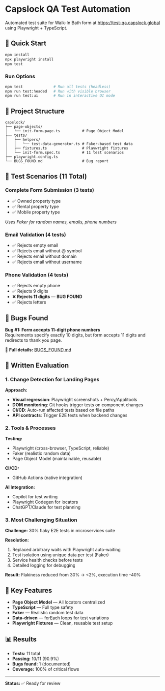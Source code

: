 # Capslock QA Test Automation

Automated test suite for Walk-In Bath form at https://test-qa.capslock.global using Playwright + TypeScript.

## 🚀 Quick Start

```bash
npm install
npx playwright install
npm test
```

### Run Options
```bash
npm test              # Run all tests (headless)
npm run test:headed   # Run with visible browser
npm run test:ui       # Run in interactive UI mode
```

## 📁 Project Structure

```
capslock/
├── page-objects/
│   └── init-form.page.ts          # Page Object Model
├── tests/
│   ├── helpers/
│   │   └── test-data-generator.ts # Faker-based test data
│   ├── fixtures.ts                # Playwright fixtures
│   └── init-form.spec.ts          # 11 test scenarios
├── playwright.config.ts
└── BUGS_FOUND.md                  # Bug report
```

## 🧪 Test Scenarios (11 Total)

### Complete Form Submission (3 tests)
- ✅ Owned property type
- ✅ Rental property type  
- ✅ Mobile property type

_Uses Faker for random names, emails, phone numbers_

### Email Validation (4 tests)
- ✅ Rejects empty email
- ✅ Rejects email without @ symbol
- ✅ Rejects email without domain
- ✅ Rejects email without username

### Phone Validation (4 tests)
- ✅ Rejects empty phone
- ✅ Rejects 9 digits
- ❌ **Rejects 11 digits** — **BUG FOUND**
- ✅ Rejects letters

## 🐛 Bugs Found

**Bug #1: Form accepts 11-digit phone numbers**  
Requirements specify exactly 10 digits, but form accepts 11 digits and redirects to thank you page.

📄 **Full details:** [BUGS_FOUND.md](BUGS_FOUND.md)

## 📝 Written Evaluation

### 1. Change Detection for Landing Pages

**Approach:**
- **Visual regression**: Playwright screenshots + Percy/Applitools
- **DOM monitoring**: Git hooks trigger tests on component changes
- **CI/CD**: Auto-run affected tests based on file paths
- **API contracts**: Trigger E2E tests when backend changes

### 2. Tools & Processes

**Testing:**
- Playwright (cross-browser, TypeScript, reliable)
- Faker (realistic random data)
- Page Object Model (maintainable, reusable)

**CI/CD:**
- GitHub Actions (native integration)

**AI Integration:**
- Copilot for test writing
- Playwright Codegen for locators
- ChatGPT/Claude for test planning

### 3. Most Challenging Situation

**Challenge:** 30% flaky E2E tests in microservices suite

**Resolution:**
1. Replaced arbitrary waits with Playwright auto-waiting
2. Test isolation using unique data per test (Faker)
3. Service health checks before tests
4. Detailed logging for debugging

**Result:** Flakiness reduced from 30% → <2%, execution time -40%

## 🎯 Key Features

- **Page Object Model** — All locators centralized
- **TypeScript** — Full type safety
- **Faker** — Realistic random test data
- **Data-driven** — forEach loops for test variations
- **Playwright Fixtures** — Clean, reusable test setup

## 📊 Results

- **Tests:** 11 total
- **Passing:** 10/11 (90.9%)
- **Bugs found:** 1 (documented)
- **Coverage:** 100% of critical flows

---

**Status:** ✅ Ready for review

